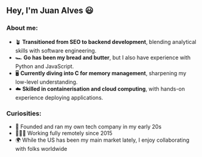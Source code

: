 ## Hey, I'm Juan Alves 😃 

### About me:
- 🪴 **Transitioned from SEO to backend development**, blending analytical skills with software engineering.
- 🏎️  **Go has been my bread and butter**, but I also have experience with Python and JavaScript.
- 🖥️ **Currently diving into C for memory management**, sharpening my low-level understanding.
- ☁️ **Skilled in containerisation and cloud computing**, with hands-on experience deploying applications.

### Curiosities:
- 🚀 Founded and ran my own tech company in my early 20s
- 👨🏻‍💻 Working fully remotely since 2015
- 🌍 While the US has been my main market lately, I enjoy collaborating with folks worldwide

<!--
**Juan-Alves-1/juan-alves-1** is a ✨ _special_ ✨ repository because its `README.md` (this file) appears on your GitHub profile.

Here are some ideas to get you started:

- 🔭 I’m currently working on ...
- 🌱 I’m currently learning ...
- 👯 I’m looking to collaborate on ...
- 🤔 I’m looking for help with ...
- 💬 Ask me about ...
- 📫 How to reach me: ...
- 😄 Pronouns: ...
- ⚡ Fun fact: ...
-->
